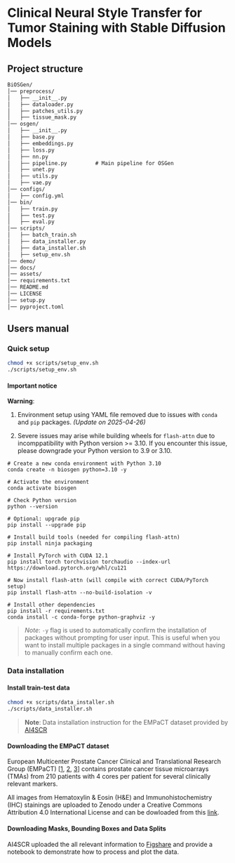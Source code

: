 # Clinical Neural Style Transfer for Tumor Staining with Stable Diffusion Models
## Project structure
```txt
BiOSGen/
│── preprocess/            
│   ├── __init__.py      
│   ├── dataloader.py            
│   ├── patches_utils.py    
│   ├── tissue_mask.py      
│── osgen/                   
│   ├── __init__.py             
│   ├── base.py
│   ├── embeddings.py
│   ├── loss.py
│   ├── nn.py
│   ├── pipeline.py         # Main pipeline for OSGen
│   ├── unet.py
│   ├── utils.py
│   ├── vae.py
│── configs/               
│   ├── config.yml          
│── bin/                
│   ├── train.py  
│   ├── test.py           
│   ├── eval.py     
│── scripts/   
│   ├── batch_train.sh
│   ├── data_installer.py
│   ├── data_installer.sh
│   ├── setup_env.sh
│── demo/
│── docs/
│── assets/  
│── requirements.txt
│── README.md    
│── LICENSE
│── setup.py
│── pyproject.toml
```

## Users manual

### Quick setup
```bash
chmod +x scripts/setup_env.sh
./scripts/setup_env.sh
```

#### Important notice
**Warning**:

1. Environment setup using YAML file removed due to issues with `conda` and `pip` packages. *(Update on 2025-04-26)*

2. Severe issues may arise while building wheels for `flash-attn` due to incomppatibility with Python version >= 3.10. If you encounter this issue, please downgrade your Python version to 3.9 or 3.10.
```shell
# Create a new conda environment with Python 3.10
conda create -n biosgen python=3.10 -y

# Activate the environment
conda activate biosgen

# Check Python version
python --version

# Optional: upgrade pip
pip install --upgrade pip

# Install build tools (needed for compiling flash-attn)
pip install ninja packaging

# Install PyTorch with CUDA 12.1
pip install torch torchvision torchaudio --index-url https://download.pytorch.org/whl/cu121

# Now install flash-attn (will compile with correct CUDA/PyTorch setup)
pip install flash-attn --no-build-isolation -v

# Install other dependencies
pip install -r requirements.txt
conda install -c conda-forge python-graphviz -y
```

>*Note*: `-y` flag is used to automatically confirm the installation of packages without prompting for user input. This is useful when you want to install multiple packages in a single command without having to manually confirm each one.


### Data installation

#### Install train-test data

```bash
chmod +x scripts/data_installer.sh
./scripts/data_installer.sh
```

>**Note**: Data installation instruction for the EMPaCT dataset provided by [AI4SCR](https://github.com/AI4SCR/VirtualMultiplexer)
#### Downloading the EMPaCT dataset 

European Multicenter Prostate Cancer Clinical and Translational Research Group (EMPaCT) [[1](https://www.sciencedirect.com/science/article/pii/S0022534712029710), [2](https://www.sciencedirect.com/science/article/pii/S2405456917300020), [3](https://www.frontiersin.org/journals/oncology/articles/10.3389/fonc.2020.00246/full)] contains prostate cancer tissue microarrays (TMAs) from 210 patients with 4 cores per patient for several clinically relevant markers.

All images from Hematoxylin & Eosin (H&E) and Immunohistochemistry (IHC) stainings are uploaded to Zenodo under a Creative Commons Attribution 4.0 International License and can be dowloaded from this [link](https://zenodo.org/records/10066853).

#### Downloading Masks, Bounding Boxes and Data Splits

AI4SCR uploaded the all relevant information to [Figshare]( https://figshare.com/projects/VirtualMultiplexer/230498) and 
provide a notebook to demonstrate how to process and plot the data.
